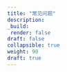 ```yaml
---
title: "常见问题"
description:
_build:
 render: false 
draft: false
collapsible: true
weight: 90
draft: true
---
```

